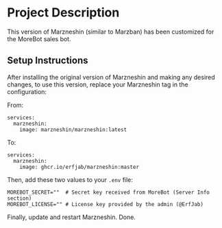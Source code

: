 # Project Description  

This version of Marzneshin (similar to Marzban) has been customized for the MoreBot sales bot.  

## Setup Instructions  

After installing the original version of Marzneshin and making any desired changes, to use this version, replace your Marzneshin tag in the configuration:  

From:  
```  
services:  
  marzneshin:  
    image: marzneshin/marzneshin:latest  
```  

To:  
```  
services:  
  marzneshin:  
    image: ghcr.io/erfjab/marzneshin:master  
```  

Then, add these two values to your `.env` file:  

```  
MOREBOT_SECRET=""  # Secret key received from MoreBot (Server Info section)  
MOREBOT_LICENSE="" # License key provided by the admin (@ErfJab)  
```  

Finally, update and restart Marzneshin. Done.